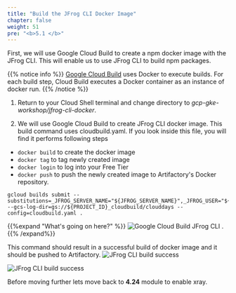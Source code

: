 ```yaml
---
title: "Build the JFrog CLI Docker Image"
chapter: false
weight: 51
pre: "<b>5.1 </b>"
---
```


First, we will use Google Cloud Build to create a npm docker image with the JFrog CLI. This will enable us to use JFrog CLI to build npm packages.

{{% notice info %}}
[Google Cloud Build](https://cloud.google.com/cloud-build) uses Docker to execute builds. For each build step, Cloud Build executes a Docker container as an instance of docker run.
{{% /notice %}}

1. Return to your Cloud Shell terminal and change directory to _gcp-gke-workshop/jfrog-cli-docker_.

2. We will use Google Cloud Build to create JFrog CLI docker image. This build command uses cloudbuild.yaml. If you look inside this file, you will find it performs following steps
- `docker build` to create the docker image
- `docker tag` to tag newly created image
- `docker login` to log into your Free Tier
- `docker push` to push the newly created image to Artifactory's Docker repository.


```
gcloud builds submit --substitutions=_JFROG_SERVER_NAME="${JFROG_SERVER_NAME}",_JFROG_USER="${JFROG_USER}",_JFROG_API_KEY="${JFROG_API_KEY}" --gcs-log-dir=gs://${PROJECT_ID}_cloudbuild/clouddays --config=cloudbuild.yaml .
```

{{%expand "What's going on here?" %}}
![Google Cloud Build JFrog CLI](/images/cloud-build-jfrog-cli.png)
.{{% /expand%}}

This command should result in a successful build of docker image and it should be pushed to Artifactory.
![JFrog CLI build success](/images/jfrog-cli-succes-docker.png)

![JFrog CLI build success](/images/jfrog-cli-docker-image.png)

Before moving further lets move back to **4.24** module to enable xray. 
